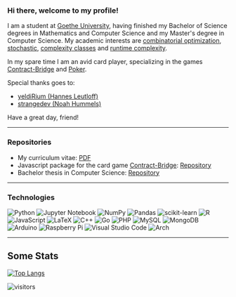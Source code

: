 ### Hi there, welcome to my profile!

I am a student at [Goethe University](https://www.goethe-university-frankfurt.de/ "Link"), having finished my Bachelor of Science degrees in Mathematics and Computer Science and my Master's degree in Computer Science. My academic interests are [combinatorial optimization](https://en.wikipedia.org/wiki/Combinatorial_optimization "Wikipedia"), [stochastic](https://en.wikipedia.org/wiki/Stochastic "Wikipedia"), [complexity classes](https://en.wikipedia.org/wiki/Complexity_class "Wikipedia") and [runtime complexity](https://en.wikipedia.org/wiki/Time_complexity "Wikipedia").

In my spare time I am an avid card player, specializing in the games [Contract-Bridge](https://en.wikipedia.org/wiki/Contract_bridge "Wikipedia") and [Poker](https://en.wikipedia.org/wiki/Poker "Wikipedia").

Special thanks goes to:
- [yeldiRium (Hannes Leutloff)](https://github.com/yeldiRium "Github Page")
- [strangedev (Noah Hummels)](https://github.com/strangedev "Github Page")

Have a great day, friend!

---

### Repositories

- My curriculum vitae: [PDF](https://github.com/jfklorenz/Curriculum-Vitae-Template/blob/main/cv.pdf "Github")
- Javascript package for the card game [Contract-Bridge](https://en.wikipedia.org/wiki/Contract_bridge "Wikipedia"): [Repository](https://github.com/jfklorenz/Bridge-Package "Github")
- Bachelor thesis in Computer Science: [Repository](https://github.com/jfklorenz/Bachelor-Thesis-ComputerScience "Github")

---

### Technologies

![Python](https://img.shields.io/badge/python-3670A0?style=for-the-badge&logo=python&logoColor=ffdd54)
![Jupyter Notebook](https://img.shields.io/badge/jupyter-%23FA0F00.svg?style=for-the-badge&logo=jupyter&logoColor=white)
![NumPy](https://img.shields.io/badge/numpy-%23013243.svg?style=for-the-badge&logo=numpy&logoColor=white)
![Pandas](https://img.shields.io/badge/pandas-%23150458.svg?style=for-the-badge&logo=pandas&logoColor=white)
![scikit-learn](https://img.shields.io/badge/scikit--learn-%23F7931E.svg?style=for-the-badge&logo=scikit-learn&logoColor=white)
![R](https://img.shields.io/badge/r-%23276DC3.svg?style=for-the-badge&logo=r&logoColor=white)
![JavaScript](https://img.shields.io/badge/javascript-%23323330.svg?style=for-the-badge&logo=javascript&logoColor=%23F7DF1E)
![LaTeX](https://img.shields.io/badge/latex-%23008080.svg?style=for-the-badge&logo=latex&logoColor=white)
![C++](https://img.shields.io/badge/c++-%2300599C.svg?style=for-the-badge&logo=c%2B%2B&logoColor=white)
![Go](https://img.shields.io/badge/go-%2300ADD8.svg?style=for-the-badge&logo=go&logoColor=white)
![PHP](https://img.shields.io/badge/php-%23777BB4.svg?style=for-the-badge&logo=php&logoColor=white)
![MySQL](https://img.shields.io/badge/mysql-%2300f.svg?style=for-the-badge&logo=mysql&logoColor=white)
![MongoDB](https://img.shields.io/badge/MongoDB-%234ea94b.svg?style=for-the-badge&logo=mongodb&logoColor=white)
![Arduino](https://img.shields.io/badge/-Arduino-00979D?style=for-the-badge&logo=Arduino&logoColor=white)
![Raspberry Pi](https://img.shields.io/badge/-RaspberryPi-C51A4A?style=for-the-badge&logo=Raspberry-Pi)
![Visual Studio Code](https://img.shields.io/badge/VisualStudioCode-0078d7.svg?style=for-the-badge&logo=visual-studio-code&logoColor=white)
![Arch](https://img.shields.io/badge/Arch%20Linux-1793D1?logo=arch-linux&logoColor=fff&style=for-the-badge)

---

## Some Stats

[![Top Langs](https://github-readme-stats.vercel.app/api/top-langs/?username=jfklorenz)](https://github.com/anuraghazra/github-readme-stats)

![visitors](https://visitor-badge.glitch.me/badge?page_id=jfklorenz.jfklorenz)
